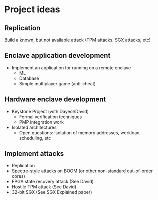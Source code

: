 # Project ideas

## Replication
Build a known, but not available attack (TPM attacks, SGX attacks, etc)

## Enclave application development
* Implement an application for running on a remote enclave
  * ML
  * Database
  * Simple multiplayer game (anti-cheat)

## Hardware enclave development
* Keystone Project (with Dayeol/David)
  * Formal verification techniques
  * PMP integration work
* Isolated architectures
  * Open questions: isolation of memory addresses, workload scheduling, etc



## Implement attacks
* Replication
* Spectre-style attacks on BOOM (or other non-standard out-of-order cores)
* FPGA state recovery attack (See David)
* Hostile TPM attack (See David)
* 32-bit SGX (See SGX Explained paper)